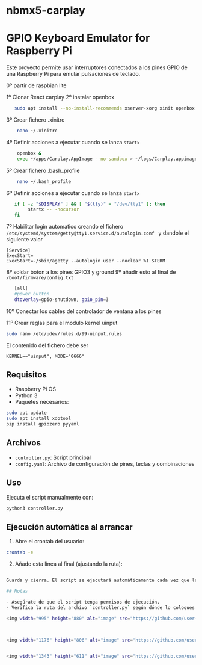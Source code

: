# nbmx5-carplay
# GPIO Keyboard Emulator for Raspberry Pi

Este proyecto permite usar interruptores conectados a los pines GPIO de una Raspberry Pi para emular pulsaciones de teclado.

0º partir de raspbian lite


1º Clonar React carplay
2º instalar openbox
```bash
   sudo apt install --no-install-recommends xserver-xorg xinit openbox chromium-browser
```
3º  Crear fichero .xinitrc
```bash
    nano ~/.xinitrc
```
4º Definir acciones a ejecutar cuando se lanza  ```startx```
```bash
    openbox &
    exec ~/apps/Carplay.AppImage --no-sandbox > ~/logs/Carplay.appimage.electron.log 2>&1
```
5º  Crear fichero .bash_profile
```bash
    nano ~/.bash_profile
```
6º Definir acciones a ejecutar cuando se lanza  ```startx```
```bash
   if [ -z "$DISPLAY" ] && [ "$(tty)" = "/dev/tty1" ]; then
        startx -- -nocursor
   fi
```
7º Habilitar login automatico creando el fichero   ```/etc/systemd/system/getty@tty1.service.d/autologin.conf ``` y dandole el siguiente valor
```
[Service]
ExecStart=
ExecStart=-/sbin/agetty --autologin user --noclear %I $TERM

```

8º soldar boton a los pines GPIO3 y ground
9º añadir esto al final de ```/boot/firmware/config.txt```
```bash
   [all]
   #power button
   dtoverlay=gpio-shutdown, gpio_pin=3
```
10º Conectar los cables del controlador de ventana a los pines

11º Crear reglas para el modulo kernel uinput

```bash
sudo nano /etc/udev/rules.d/99-uinput.rules
```
El contenido del fichero debe ser
```
KERNEL=="uinput", MODE="0666"
```







## Requisitos

- Raspberry Pi OS
- Python 3
- Paquetes necesarios:

```bash
sudo apt update
sudo apt install xdotool
pip install gpiozero pyyaml
```

## Archivos

- `controller.py`: Script principal
- `config.yaml`: Archivo de configuración de pines, teclas y combinaciones

## Uso

Ejecuta el script manualmente con:

```bash
python3 controller.py
```

## Ejecución automática al arrancar

1. Abre el crontab del usuario:

```bash
crontab -e
```

2. Añade esta línea al final (ajustando la ruta):

```bash

Guarda y cierra. El script se ejecutará automáticamente cada vez que la Raspberry Pi arranque.

## Notas

- Asegúrate de que el script tenga permisos de ejecución.
- Verifica la ruta del archivo `controller.py` según dónde lo coloques.

<img width="995" height="880" alt="image" src="https://github.com/user-attachments/assets/dff9f4d0-f614-4791-a71d-0fb8072e10b2" />



<img width="1176" height="806" alt="image" src="https://github.com/user-attachments/assets/5fe00806-baef-48d8-850a-18d5c9bdd571" />


<img width="1343" height="611" alt="image" src="https://github.com/user-attachments/assets/1585c820-f7c0-47f3-b4a9-0989a5ce8958" />



